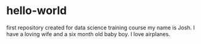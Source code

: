 # hello-world
first repository created for data science training course
my name is Josh. I have a loving wife and a six month old baby boy. I love airplanes. 

